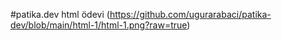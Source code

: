 #patika.dev html ödevi
(https://github.com/ugurarabaci/patika-dev/blob/main/html-1/html-1.png?raw=true)
